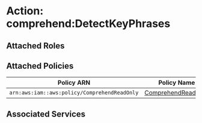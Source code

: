 # Action: comprehend:DetectKeyPhrases

## Attached Roles

## Attached Policies

| Policy ARN | Policy Name |
|------------|-------------|
| `arn:aws:iam::aws:policy/ComprehendReadOnly` | [ComprehendReadOnly](../policies.md#comprehendreadonly) |

## Associated Services

